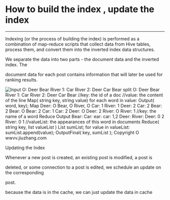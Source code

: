 # How to build the index , update the index



---

Indexing (or the process of building the index) is performed as a combination of map-reduce scripts that collect data from Hive tables, process them, and convert them into the inverted index data structures.



We separate the data into two parts - the document data and the inverted index. The

document data for each post contains information that will later be used for ranking results.



![Input O: Deer Bear River 1: Car River 2: Deer Car Bear split O: Deer Bear River 1: Car River 2: Deer Car Bear //key: the id of a doc //value: the content of the line Map( string key, string value) for each word in value: Output( word, key); Map Deer: O Bear, O River, O Car: 1 River: 1 Deer: 2 Car: 2 Bear: 2 Bear: O Bear: 2 Car: 1 Car: 2 Deer: O Deer: 2 River: O River: 1 //key: the name of a word Reduce Output Bear: Car: ear: car: 1,2 Deer: River: Deer: 0 2 River: 0 1 //valueList: the appearances of this word in documents Reduce( string key, list valueList ) List sumList; for value in valueList: sumList.append(value); OutputFinal( key, sumList ); Copyright O wwvv.jiuzhang.com ](../../media/Stream^JSearch-Twitter-Search-How-to-build-the-index-,-update-the-index-image1.png)











Updating the Index



Whenever a new post is created, an existing post is modified, a post is

deleted, or some connection to a post is edited, we schedule an update on the corresponding

post.



because the data is in the cache, we can just update the data in cache

